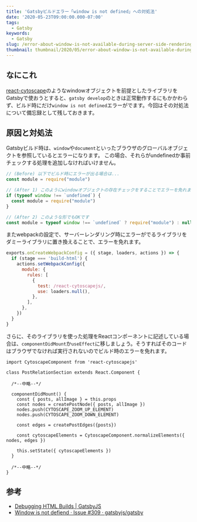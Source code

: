 ```yaml
---
title: 'Gatsbyビルドエラー「window is not defined」への対処法'
date: '2020-05-23T09:00:00.000-07:00'
tags:
  - Gatsby
keywords:
  - Gatsby
slug: /error-about-window-is-not-available-during-server-side-rendering-gatsby
thumbnail: thumbnail/2020/05/error-about-window-is-not-available-during-server-side-rendering-gatsby.png
---
```


## なにこれ

[react-cytoscape](https://github.com/plotly/react-cytoscapejs)のようなwindowオブジェクトを前提としたライブラリをGatsbyで使おうとすると、`gatsby develop`のときは正常動作するにもかかわらず、ビルド時にだけ`window is not defined`エラーがでます。今回はその対処法について備忘録として残しておきます。

## 原因と対処法

Gatsbyビルド時は、`window`や`document`といったブラウザのグローバルオブジェクトを参照しているとエラーになります。
この場合、それらがundefinedか事前チェックする処理を追加しなければいけません。

```js
// (Before) 以下でビルド時にエラーが出る場合は...
const module = require("module") 

// (After 1) このようにwindowオブジェクトの存在チェックをすることでエラーを免れます
if (typeof window !== `undefined`) {
  const module = require("module")
}

// (After 2) このような形でもOKです
const module = typeof window !== `undefined` ? require("module") : null
```


またwebpackの設定で、サーバーレンダリング時にエラーがでるライブラリをダミーライブラリに置き換えることで、エラーを免れます。

```js
exports.onCreateWebpackConfig = ({ stage, loaders, actions }) => {
  if (stage === 'build-html') {
    actions.setWebpackConfig({
      module: {
        rules: [
          {
            test: /react-cytoscapejs/,
            use: loaders.null(),
          },
        ],
      },
    })
  }
}
```


さらに、そのライブラリを使った処理をReactコンポーネントに記述している場合は、`componentDidMount`か`useEffect`に移しましょう。そうすればそのコードはブラウザでなければ実行されないのでビルド時のエラーを免れます。

```js{15}
import CytoscapeComponent from 'react-cytoscapejs'

class PostRelationSection extends React.Component {

  /*--中略--*/

  componentDidMount() {
    const { posts, allImage } = this.props
    const nodes = createPostNode({ posts, allImage })
    nodes.push(CYTOSCAPE_ZOOM_UP_ELEMENT)
    nodes.push(CYTOSCAPE_ZOOM_DOWN_ELEMENT)

    const edges = createPostEdges({posts})

    const cytoscapeElements = CytoscapeComponent.normalizeElements({ nodes, edges })

    this.setState({ cytoscapeElements })
  }

  /*--中略--*/
}
```

## 参考

- [Debugging HTML Builds | GatsbyJS](https://www.gatsbyjs.org/docs/debugging-html-builds/)
- [Window is not defiend · Issue #309 · gatsbyjs/gatsby](https://github.com/gatsbyjs/gatsby/issues/309)


